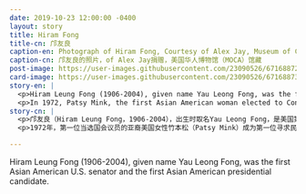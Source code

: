 ```yaml
---
date: 2019-10-23 12:00:00 -0400
layout: story
title: Hiram Fong
title-cn: 邝友良
caption-en: Photograph of Hiram Fong, Courtesy of Alex Jay, Museum of Chinese in America (MOCA) Collection
caption-cn: 邝友良的照片，of Alex Jay捐赠，美国华人博物馆（MOCA）馆藏
post-image: https://user-images.githubusercontent.com/23090526/67168872-078ecb80-f376-11e9-846c-849736aa430f.jpg
card-image: https://user-images.githubusercontent.com/23090526/67168873-08276200-f376-11e9-90fb-6d31f69ab0a8.jpg
story-en: |
  <p>Hiram Leung Fong (1906-2004), given name Yau Leong Fong, was the first Asian American U.S. senator and the first Asian American presidential candidate. He was born in Honolulu to Cantonese parents. Fong received a law degree from Harvard in 1935 and opened his own practice in 1938 and entered politics that same year becoming a member of the Hawaii Territorial House of Representatives; he would be speaker of the house from 1948-1954. During his tenure, he was one of the principal leaders fighting for Hawaiian statehood. In 1954 he retired from politics but with the passing of the Admission Act of 1959, reentered the political arena and was re-elected to serve as senator for the fledgling state, a position he held until 1977. In 1964, he ran for the Republican Party’s presidential nomination, making him the first Asian American to run for president.</p>
  <p>In 1972, Patsy Mink, the first Asian American woman elected to Congress, would become the first Asian American to seek the presidential nomination of the Democratic Party. In 2016, 52 years after Fong’s candidacy, Piyush “Bobby” Jindal became the second Asian American candidate to seek the Republican Party’s presidential nomination. Today, Andrew Yang is a current Democratic hopeful for the 2020 presidential election.</p>
story-cn: |
  <p>邝友良（Hiram Leung Fong，1906-2004），出生时取名Yau Leong Fong，是美国第一位亚裔参议员，也是第一位亚裔美国总统候选人。他出生在檀香山，父母是广东人。邝友良于1935年在哈佛大学获得法律学位，1938年开办了自己的律师事务所，同年进入政界，成为夏威夷领地众议院议员；1948年至1954年，他担任众议院议长。在他的任期内，他是争取夏威夷州地位的主要领导人之一。1954年，他退出政坛，但随着1959年夏威夷领地改州法案（Admission Act）的通过，他重新进入政治舞台，并重新被选举为这个羽翼未丰之州的参议员，直到1977年才卸任。1964年，他竞选共和党总统候选人提名，成为第一位竞选总统的亚裔美国人。</p>
  <p>1972年，第一位当选国会议员的亚裔美国女性竹本松（Patsy Mink）成为第一位寻求民主党总统候选人提名的亚裔美国人。2016年，邝友良参选52年后，皮尤什“鲍比”金达尔（Piyush “Bobby” Jindal）成为第二位寻求共和党总统候选人提名的亚裔美国人。如今，杨安泽（Andrew Yang）是民主党2020年总统大选的希望。</p>

---
```

Hiram Leung Fong (1906-2004), given name Yau Leong Fong, was the first Asian American U.S. senator and the first Asian American presidential candidate.
